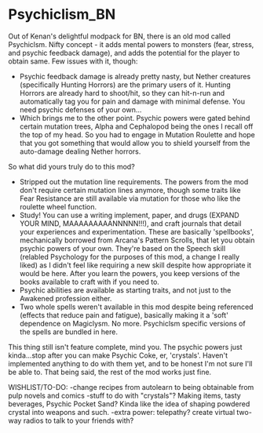 # Psychiclism_BN
Out of Kenan's delightful modpack for BN, there is an old mod called Psychiclsm. Nifty concept - it adds mental powers to monsters (fear, stress, and psychic feedback damage), and adds the potential for the player to obtain same. Few issues with it, though:

- Psychic feedback damage is already pretty nasty, but Nether creatures (specifically Hunting Horrors) are the primary users of it. Hunting Horrors are already hard to shoot/hit, so they can hit-n-run and automatically tag you for pain and damage with minimal defense. You need psychic defenses of your own...
- Which brings me to the other point. Psychic powers were gated behind certain mutation trees, Alpha and Cephalopod being the ones I recall off the top of my head. So you had to engage in Mutation Roulette and hope that you got something that would allow you to shield yourself from the auto-damage dealing Nether horrors.

So what did yours truly do to this mod?

- Stripped out the mutation line requirements. The powers from the mod don't require certain mutation lines anymore, though some traits like Fear Resistance are still available via mutation for those who like the roulette wheel function.
- Study! You can use a writing implement, paper, and drugs (EXPAND YOUR MIND, MAAAAAAAAANNNNN!!!), and craft journals that detail your experiences and experimentation. These are basically 'spellbooks', mechanically borrowed from Arcana's Pattern Scrolls, that let you obtain psychic powers of your own. They're based on the Speech skill (relabled Psychology for the purposes of this mod, a change I really liked) as I didn't feel like requiring a new skill despite how appropriate it would be here. After you learn the powers, you keep versions of the books available to craft with if you need to.
- Psychic abilities are available as starting traits, and not just to the Awakened profession either.
- Two whole spells weren't available in this mod despite being referenced (effects that reduce pain and fatigue), basically making it a 'soft' dependence on Magiclysm. No more. Psychiclsm specific versions of the spells are bundled in here.

This thing still isn't feature complete, mind you. The psychic powers just kinda...stop after you can make Psychic Coke, er, 'crystals'. Haven't implemented anything to do with them yet, and to be honest I'm not sure I'll be able to. That being said, the rest of the mod works just fine.

WISHLIST/TO-DO:
-change recipes from autolearn to being obtainable from pulp novels and comics
-stuff to do with "crystals"? Making items, tasty beverages, Psychic Pocket Sand? Kinda like the idea of shaping powdered crystal into weapons and such.
-extra power: telepathy? create virtual two-way radios to talk to your friends with?
